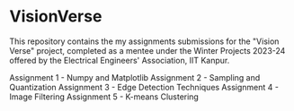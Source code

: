 # VisionVerse

This repository contains the my assignments submissions for the "Vision Verse" project, completed as a mentee under the Winter Projects 2023-24 offered by the Electrical Engineers' Association, IIT Kanpur.

Assignment 1 - Numpy and Matplotlib
Assignment 2 - Sampling and Quantization
Assignment 3 - Edge Detection Techniques
Assignment 4 - Image Filtering
Assignment 5 - K-means Clustering
